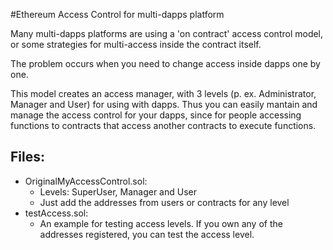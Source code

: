 #Ethereum Access Control for multi-dapps platform

Many multi-dapps platforms are using a 'on contract' access control model, or some strategies for multi-access inside the contract itself.

The problem occurs when you need to change access inside dapps one by one.

This model creates an access manager, with 3 levels (p. ex. Administrator, Manager and User) for using with dapps. Thus you can easily mantain and manage the access control for your dapps, since for people accessing functions to contracts that access another contracts to execute functions.

## Files:

- OriginalMyAccessControl.sol:
  - Levels: SuperUser, Manager and User
  - Just add the addresses from users or contracts for any level
- testAccess.sol:
  - An example for testing access levels. If you own any of the addresses registered, you can test the access level.   
